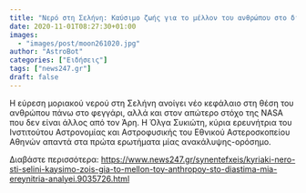 ```yaml
---
title: "Νερό στη Σελήνη: Καύσιμο ζωής για το μέλλον του ανθρώπου στο διάστημα - Μία ερευνήτρια αναλύει"
date: 2020-11-01T08:27:30+01:00
images:
  - "images/post/moon261020.jpg"
author: "AstroBot"
categories: ["Ειδήσεις"]
tags: ["news247.gr"]
draft: false
---
```


Η εύρεση μοριακού νερού στη Σελήνη ανοίγει νέο κεφάλαιο στη θέση του ανθρώπου πάνω στο φεγγάρι, αλλά και στον απώτερο στόχο της NASA που δεν είναι άλλος από τον Άρη. Η Όλγα Συκιώτη, κύρια ερευνήτρια του Ινστιτούτου Αστρονομίας και Αστροφυσικής του Εθνικού Αστεροσκοπείου Αθηνών απαντά στα πρώτα ερωτήματα μίας ανακάλυψης-ορόσημο.

Διαβάστε περισσότερα: https://www.news247.gr/synentefxeis/kyriaki-nero-sti-selini-kaysimo-zois-gia-to-mellon-toy-anthropoy-sto-diastima-mia-ereynitria-analyei.9035726.html
